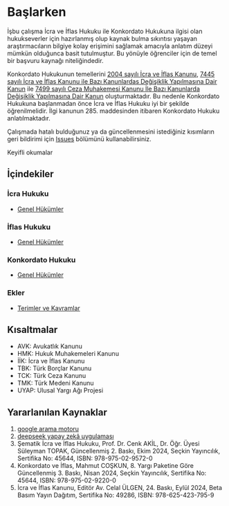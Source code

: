 # Başlarken

İşbu çalışma İcra ve İflas Hukuku ile Konkordato Hukukuna ilgisi olan hukukseverler için hazırlanmış olup kaynak bulma sıkıntısı yaşayan araştırmacıların bilgiye kolay erişimini sağlamak amacıyla anlatım düzeyi mümkün olduğunca basit tutulmuştur. Bu yönüyle öğrenciler için de temel bir başvuru kaynağı niteliğindedir.

Konkordato Hukukunun temellerini [2004 sayılı İcra ve İflas Kanunu](https://www.mevzuat.gov.tr/MevzuatMetin/1.3.2004.pdf), [7445 sayılı İcra ve İflas Kanunu ile Bazı Kanunlardas Değişiklik Yapılmasına Dair Kanun](https://www.mevzuat.gov.tr/MevzuatMetin/1.5.7445.pdf) ile [7499 sayılı Ceza Muhakemesi Kanunu İle Bazı Kanunlarda Değişiklik Yapılmasına Dair Kanun](https://www.mevzuat.gov.tr/MevzuatMetin/1.5.7499.pdf) oluşturmaktadır. Bu nedenle Konkordato Hukukuna başlanmadan önce İcra ve İflas Hukuku iyi bir şekilde öğrenilmelidir. İlgi kanunun 285. maddesinden itibaren Konkordato Hukuku anlatılmaktadır.

Çalışmada hatalı bulduğunuz ya da güncellenmesini istediğiniz kısımların geri bildirimi için [Issues](https://github.com/zinzinzibidi/icra-iflas-ve-konkordato-hukuku/issues) bölümünü kullanabilirsiniz.

Keyifli okumalar

## İçindekiler

### İcra Hukuku

* [Genel Hükümler](https://github.com/zinzinzibidi/icra-iflas-ve-konkordato-hukuku/blob/main/icra-hukuku-genel-hükümler.md)

### İflas Hukuku

* [Genel Hükümler](https://github.com/zinzinzibidi/icra-iflas-ve-konkordato-hukuku/blob/main/iflas-hukuku-genel-hükümler.md)

### Konkordato Hukuku

* [Genel Hükümler](https://github.com/zinzinzibidi/icra-iflas-ve-konkordato-hukuku/blob/main/konkordato-hukuku-genel-hükümler.md)

### Ekler

* [Terimler ve Kavramlar](https://github.com/zinzinzibidi/icra-iflas-ve-konkordato-hukuku/blob/main/terimler-ve-kavramlar.md)

## Kısaltmalar

* AVK: Avukatlık Kanunu
* HMK: Hukuk Muhakemeleri Kanunu
* İİK: İcra ve İflas Kanunu
* TBK: Türk Borçlar Kanunu
* TCK: Türk Ceza Kanunu
* TMK: Türk Medeni Kanunu
* UYAP: Ulusal Yargı Ağı Projesi

## Yararlanılan Kaynaklar

1. [google arama motoru](https://www.google.com/)
2. [deepseek yapay zekâ uygulaması](https://chat.deepseek.com/)
3. Şematik İcra ve İflas Hukuku, Prof. Dr. Cenk AKİL, Dr. Öğr. Üyesi Süleyman TOPAK, Güncellenmiş 2. Baskı, Ekim 2024, Seçkin Yayıncılık, Sertifika No: 45644, ISBN: 978-975-02-9572-0
4. Konkordato ve İflas, Mahmut COŞKUN, 8. Yargı Paketine Göre Güncellenmiş 3. Baskı, Nisan 2024, Seçkin Yayıncılık, Sertifika No: 45644, ISBN: 978-975-02-9220-0
5. İcra ve İflas Kanunu, Editör Av. Celal ÜLGEN, 24. Baskı, Eylül 2024, Beta Basım Yayın Dağıtım, Sertifika No: 49286, ISBN: 978-625-423-795-9
